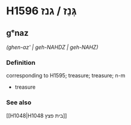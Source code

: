 # H1596 גְּנַז / גנז

## gᵉnaz

_(ghen-az' | ɡeh-NAHDZ | ɡeh-NAHZ)_

### Definition

corresponding to H1595; treasure; treasure; n-m

- treasure

### See also

[[H1048|H1048 בית פצץ]]
